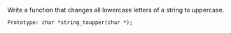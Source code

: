 Write a function that changes all lowercase letters of a string to uppercase.



    Prototype: char *string_toupper(char *);


